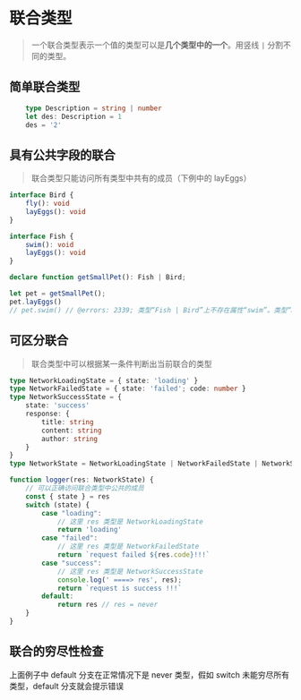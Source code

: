 # 联合类型
> 一个联合类型表示一个值的类型可以是**几个类型中的一个**。用竖线 `|` 分割不同的类型。   

## 简单联合类型

```ts
    type Description = string | number
    let des: Description = 1
    des = '2'  
```

## 具有公共字段的联合

> 联合类型只能访问所有类型中共有的成员（下例中的 layEggs）   

```ts
interface Bird {
    fly(): void
    layEggs(): void
}

interface Fish {
    swim(): void
    layEggs(): void
}

declare function getSmallPet(): Fish | Bird;

let pet = getSmallPet();
pet.layEggs()
// pet.swim() // @errors: 2339; 类型“Fish | Bird”上不存在属性“swim”。类型“Bird”上不存在属性“swim”。
```

## 可区分联合

> 联合类型中可以根据某一条件判断出当前联合的类型

```ts
type NetworkLoadingState = { state: 'loading' }
type NetworkFailedState = { state: 'failed'; code: number }
type NetworkSuccessState = {
    state: 'success'
    response: {
        title: string
        content: string
        author: string
    }
}
type NetworkState = NetworkLoadingState | NetworkFailedState | NetworkSuccessState

function logger(res: NetworkState) {
    // 可以正确访问联合类型中公共的成员
    const { state } = res
    switch (state) {
        case "loading":
            // 这里 res 类型是 NetworkLoadingState
            return 'loading'
        case "failed":
            // 这里 res 类型是 NetworkFailedState 
            return `request failed ${res.code}!!!`
        case "success":
            // 这里 res 类型是 NetworkSuccessState
            console.log(' ====> res', res);
            return `request is success !!!`
        default:
            return res // res = never
    }
}
```

## 联合的穷尽性检查 
上面例子中 default 分支在正常情况下是 never 类型，假如 switch 未能穷尽所有类型，default 分支就会提示错误